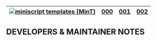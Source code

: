 <!-- header -->

|[![miniscript templates (MinT)](https://avatars.githubusercontent.com/u/7424983?s=30)](.)|[000](mint-000.md)|[001](mint-001.md)|[002](mint-002.md)|
|----------|----------|----------|----------|

<!-- additional navigation

|[003](mint-003.md)|[004](mint-004.md)|[005](mint-005.md)|[006](mint-006.md)|
|----------|----------|----------|----------|

-->

<!-- additional navigation

|[007](mint-007.md)|[008](mint-008.md)|[008](mint-009.md)|[009](mint-009.md)|
|----------|----------|----------|----------|

-->

## DEVELOPERS & MAINTAINER NOTES

